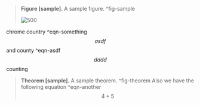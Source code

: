 > __Figure [sample].__ A sample figure. ^fig-sample
> 
> ![500](images/sample.jpeg)

chrome country ^eqn-something
$$
asdf
$$
and county ^eqn-asdf
$$
dddd
$$
counting

> __Theorem [sample].__ A sample theorem. ^fig-theorem
> Also we have the following equation ^eqn-another
$$
4 + 5
$$